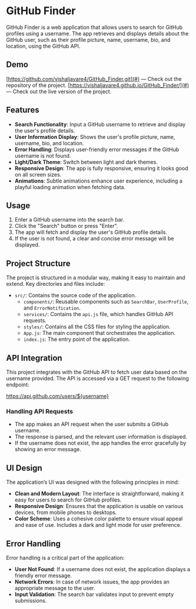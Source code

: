 # GitHub Finder

GitHub Finder is a web application that allows users to search for GitHub profiles using a username. The app retrieves and displays details about the GitHub user, such as their profile picture, name, username, bio, and location, using the GitHub API.

## Demo
[https://github.com/vishaljavare4/GitHub_Finder.git](#) — Check out the repository of the project.
[https://vishaljavare4.github.io/GitHub_Finder/](#) — Check out the live version of the project.

## Features

- **Search Functionality**: Input a GitHub username to retrieve and display the user's profile details.
- **User Information Display**: Shows the user's profile picture, name, username, bio, and location.
- **Error Handling**: Displays user-friendly error messages if the GitHub username is not found.
- **Light/Dark Theme**: Switch between light and dark themes.
- **Responsive Design**: The app is fully responsive, ensuring it looks good on all screen sizes.
- **Animations**: Subtle animations enhance user experience, including a playful loading animation when fetching data.

## Usage

1. Enter a GitHub username into the search bar.
2. Click the "Search" button or press "Enter".
3. The app will fetch and display the user's GitHub profile details.
4. If the user is not found, a clear and concise error message will be displayed.

## Project Structure

The project is structured in a modular way, making it easy to maintain and extend. Key directories and files include:

- `src/`: Contains the source code of the application.
  - `components/`: Reusable components such as `SearchBar`, `UserProfile`, and `ErrorNotification`.
  - `services/`: Contains the `api.js` file, which handles GitHub API requests.
  - `styles/`: Contains all the CSS files for styling the application.
  - `App.js`: The main component that orchestrates the application.
  - `index.js`: The entry point of the application.

## API Integration

This project integrates with the GitHub API to fetch user data based on the username provided. The API is accessed via a GET request to the following endpoint:

https://api.github.com/users/${username}


### Handling API Requests

- The app makes an API request when the user submits a GitHub username.
- The response is parsed, and the relevant user information is displayed.
- If the username does not exist, the app handles the error gracefully by showing an error message.

## UI Design

The application’s UI was designed with the following principles in mind:

- **Clean and Modern Layout**: The interface is straightforward, making it easy for users to search for GitHub profiles.
- **Responsive Design**: Ensures that the application is usable on various devices, from mobile phones to desktops.
- **Color Scheme**: Uses a cohesive color palette to ensure visual appeal and ease of use. Includes a dark and light mode for user preference.

## Error Handling

Error handling is a critical part of the application:

- **User Not Found**: If a username does not exist, the application displays a friendly error message.
- **Network Errors**: In case of network issues, the app provides an appropriate message to the user.
- **Input Validation**: The search bar validates input to prevent empty submissions.

